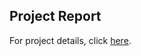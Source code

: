 ## Project Report
For project details, click [here](https://docs.google.com/document/d/1jGET_EKOr8bMH9ltLe3lqxm1MGZhUtHxt5DxjVQbhOs/edit?usp=sharing).
